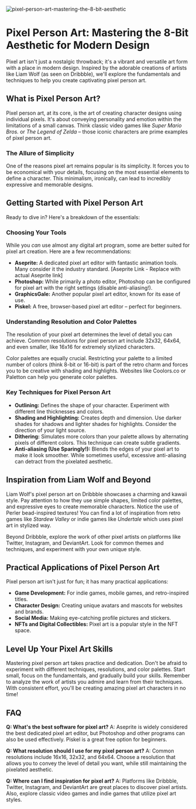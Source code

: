 ![pixel-person-art-mastering-the-8-bit-aesthetic](https://images.pexels.com/photos/11798029/pexels-photo-11798029.jpeg?auto=compress&cs=tinysrgb&fit=crop&h=627&w=1200)

# Pixel Person Art: Mastering the 8-Bit Aesthetic for Modern Design

Pixel art isn't just a nostalgic throwback; it's a vibrant and versatile art form with a place in modern design. Inspired by the adorable creations of artists like Liam Wolf (as seen on Dribbble), we'll explore the fundamentals and techniques to help you create captivating pixel person art.

## What is Pixel Person Art?

Pixel person art, at its core, is the art of creating character designs using individual pixels. It's about conveying personality and emotion within the limitations of a small canvas. Think classic video games like *Super Mario Bros.* or *The Legend of Zelda* – those iconic characters are prime examples of pixel person art.

### The Allure of Simplicity

One of the reasons pixel art remains popular is its simplicity. It forces you to be economical with your details, focusing on the most essential elements to define a character. This minimalism, ironically, can lead to incredibly expressive and memorable designs.

## Getting Started with Pixel Person Art

Ready to dive in? Here's a breakdown of the essentials:

### Choosing Your Tools

While you *can* use almost any digital art program, some are better suited for pixel art creation. Here are a few recommendations:

*   **Aseprite:** A dedicated pixel art editor with fantastic animation tools. Many consider it the industry standard. [Aseprite Link - Replace with actual Aseprite link]
*   **Photoshop:** While primarily a photo editor, Photoshop can be configured for pixel art with the right settings (disable anti-aliasing!).
*   **GraphicsGale:** Another popular pixel art editor, known for its ease of use.
*   **Piskel:** A free, browser-based pixel art editor – perfect for beginners.

### Understanding Resolution and Color Palettes

The resolution of your pixel art determines the level of detail you can achieve. Common resolutions for pixel person art include 32x32, 64x64, and even smaller, like 16x16 for extremely stylized characters. 

Color palettes are equally crucial. Restricting your palette to a limited number of colors (think 8-bit or 16-bit) is part of the retro charm and forces you to be creative with shading and highlights. Websites like Coolors.co or Paletton can help you generate color palettes.

### Key Techniques for Pixel Person Art

*   **Outlining:** Defines the shape of your character. Experiment with different line thicknesses and colors.
*   **Shading and Highlighting:** Creates depth and dimension. Use darker shades for shadows and lighter shades for highlights. Consider the direction of your light source.
*   **Dithering:** Simulates more colors than your palette allows by alternating pixels of different colors. This technique can create subtle gradients.
*   **Anti-aliasing (Use Sparingly!):** Blends the edges of your pixel art to make it look smoother. While sometimes useful, excessive anti-aliasing can detract from the pixelated aesthetic.

## Inspiration from Liam Wolf and Beyond

Liam Wolf's pixel person art on Dribbble showcases a charming and kawaii style. Pay attention to how they use simple shapes, limited color palettes, and expressive eyes to create memorable characters. Notice the use of Perler bead-inspired textures! You can find a lot of inspiration from retro games like *Stardew Valley* or indie games like *Undertale* which uses pixel art in stylized way.

Beyond Dribbble, explore the work of other pixel artists on platforms like Twitter, Instagram, and DeviantArt. Look for common themes and techniques, and experiment with your own unique style.

## Practical Applications of Pixel Person Art

Pixel person art isn't just for fun; it has many practical applications:

*   **Game Development:** For indie games, mobile games, and retro-inspired titles.
*   **Character Design:** Creating unique avatars and mascots for websites and brands.
*   **Social Media:** Making eye-catching profile pictures and stickers.
*   **NFTs and Digital Collectibles:** Pixel art is a popular style in the NFT space.

## Level Up Your Pixel Art Skills

Mastering pixel person art takes practice and dedication. Don't be afraid to experiment with different techniques, resolutions, and color palettes. Start small, focus on the fundamentals, and gradually build your skills. Remember to analyze the work of artists you admire and learn from their techniques. With consistent effort, you'll be creating amazing pixel art characters in no time!

## FAQ

**Q: What's the best software for pixel art?**
A: Aseprite is widely considered the best dedicated pixel art editor, but Photoshop and other programs can also be used effectively. Piskel is a great free option for beginners.

**Q: What resolution should I use for my pixel person art?**
A: Common resolutions include 16x16, 32x32, and 64x64. Choose a resolution that allows you to convey the level of detail you want, while still maintaining the pixelated aesthetic.

**Q: Where can I find inspiration for pixel art?**
A: Platforms like Dribbble, Twitter, Instagram, and DeviantArt are great places to discover pixel artists. Also, explore classic video games and indie games that utilize pixel art styles.
